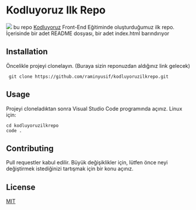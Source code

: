# Kodluyoruz Ilk Repo
![ ](https://user-images.githubusercontent.com/99985636/175791767-56281827-3a18-455e-a968-927e47ec12de.png)
bu repo [Kodluyoruz]() Front-End Eğitiminde oluşturduğumuz ilk repo. İçerisinde bir adet README dosyası, bir adet index.html barındırıyor
## Installation
Öncelikle projeyi clonelayın. (Buraya sizin reponuzdan aldığınız link gelecek)
```
 git clone https://github.com/raminyusif/kodluyoruzilkrepo.git
```
 
## Usage
Projeyi cloneladıktan sonra Visual Studio Code programında açınız.
Linux için:
```
cd kodluyoruzilkrepo
code .
```
## Contributing

Pull requestler kabul edilir. Büyük değişiklikler için, lütfen önce neyi değiştirmek istediğinizi tartışmak için bir konu açınız.
## License

[MIT](https://choosealicense.com/licenses/mit/)
